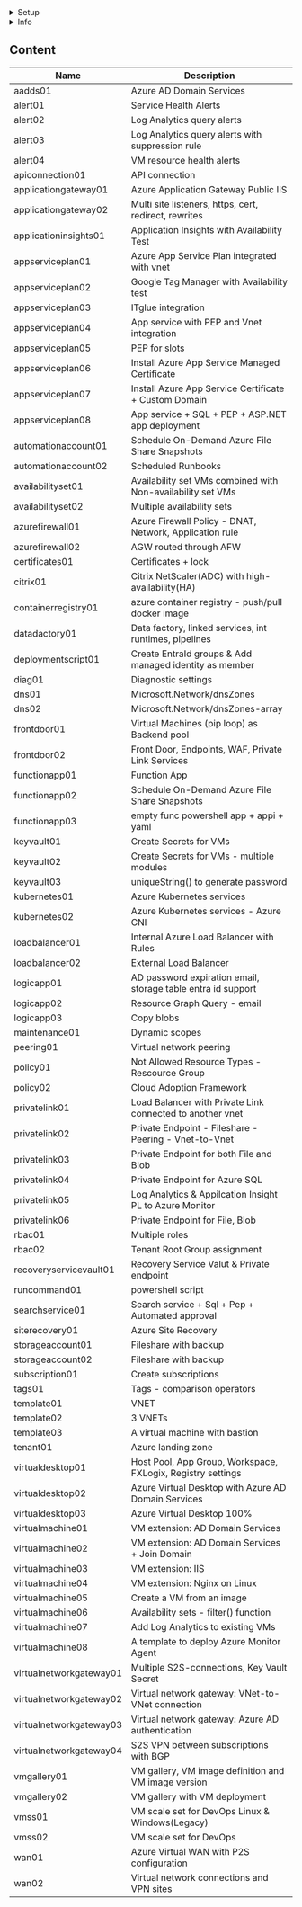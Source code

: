 <details><summary>Setup</summary><p>

Install [Azure CLI](https://learn.microsoft.com/en-us/cli/azure/install-azure-cli-windows?tabs=azure-cli)

Install [Bicep CLI](https://learn.microsoft.com/en-us/azure/azure-resource-manager/bicep/install)

Install [Azure Az PowerShell module](https://learn.microsoft.com/en-us/powershell/azure/install-az-ps?view=azps-9.1.0)

Install [Bicep VS Code extension](https://marketplace.visualstudio.com/items?itemName=ms-azuretools.vscode-bicep)

```
New-AzSubscriptionDeployment -TemplateFile main.bicep -TemplateParameterFile param.json -Location "swedencentral" -Name Deploy$(Get-Date -Format 'yyyy-MM-dd')
```
</p></details> 

<details><summary>Info</summary><p>

[Abbreviation examples for Azure resources](https://learn.microsoft.com/en-us/azure/cloud-adoption-framework/ready/azure-best-practices/resource-abbreviations)

[Naming rules and restrictions for Azure resources](https://learn.microsoft.com/en-us/azure/azure-resource-manager/management/resource-name-rules)

</p></details> 

## Content

| Name | Description | 
|--|--|
| aadds01 | Azure AD Domain Services 
| alert01 | Service Health Alerts  
| alert02 | Log Analytics query alerts 
| alert03 | Log Analytics query alerts with suppression rule 
| alert04 | VM resource health alerts
| apiconnection01 | API connection
| applicationgateway01 | Azure Application Gateway Public IIS 
| applicationgateway02 | Multi site listeners, https, cert, redirect, rewrites
| applicationinsights01 | Application Insights with Availability Test
| appserviceplan01 | Azure App Service Plan integrated with vnet 
| appserviceplan02 | Google Tag Manager with Availability test 
| appserviceplan03 | ITglue integration
| appserviceplan04 | App service with PEP and Vnet integration
| appserviceplan05 | PEP for slots 
| appserviceplan06 | Install Azure App Service Managed Certificate 
| appserviceplan07 | Install Azure App Service Certificate + Custom Domain
| appserviceplan08 | App service + SQL + PEP + ASP.NET app deployment 
| automationaccount01 | Schedule On-Demand Azure File Share Snapshots
| automationaccount02 | Scheduled Runbooks 
| availabilityset01 | Availability set VMs combined with Non-availability set VMs 
| availabilityset02 | Multiple availability sets 
| azurefirewall01 | Azure Firewall Policy - DNAT, Network, Application rule 
| azurefirewall02 | AGW routed through AFW
| certificates01 | Certificates + lock 
| citrix01 | Citrix NetScaler(ADC) with high-availability(HA) 
| containerregistry01 | azure container registry - push/pull docker image
| datadactory01 | Data factory, linked services, int runtimes, pipelines
| deploymentscript01 | Create EntraId groups & Add managed identity as member
| diag01 | Diagnostic settings 
| dns01 | Microsoft.Network/dnsZones 
| dns02 | Microsoft.Network/dnsZones-array 
| frontdoor01 | Virtual Machines (pip loop) as Backend pool
| frontdoor02 | Front Door, Endpoints, WAF, Private Link Services
| functionapp01 | Function App
| functionapp02 | Schedule On-Demand Azure File Share Snapshots
| functionapp03 | empty func powershell app + appi + yaml
| keyvault01 | Create Secrets for VMs 
| keyvault02 | Create Secrets for VMs - multiple modules
| keyvault03 | uniqueString() to generate password 
| kubernetes01 | Azure Kubernetes services 
| kubernetes02 | Azure Kubernetes services - Azure CNI
| loadbalancer01 | Internal Azure Load Balancer with Rules
| loadbalancer02 | External Load Balancer
| logicapp01 | AD password expiration email, storage table entra id support
| logicapp02 | Resource Graph Query - email
| logicapp03 | Copy blobs 
| maintenance01 | Dynamic scopes
| peering01 | Virtual network peering 
| policy01 | Not Allowed Resource Types - Rescource Group 
| policy02 | Cloud Adoption Framework
| privatelink01 | Load Balancer with Private Link connected to another vnet
| privatelink02 | Private Endpoint - Fileshare - Peering - Vnet-to-Vnet
| privatelink03 | Private Endpoint for both File and Blob
| privatelink04 | Private Endpoint for Azure SQL
| privatelink05 | Log Analytics & Appilcation Insight PL to Azure Monitor
| privatelink06| Private Endpoint for File, Blob 
| rbac01 | Multiple roles
| rbac02 | Tenant Root Group assignment 
| recoveryservicevault01 | Recovery Service Valut & Private endpoint
| runcommand01 | powershell script
| searchservice01 | Search service + Sql + Pep + Automated approval 
| siterecovery01 | Azure Site Recovery 
| storageaccount01 | Fileshare with backup
| storageaccount02 | Fileshare with backup
| subscription01 | Create subscriptions
| tags01 | Tags - comparison operators 
| template01 | VNET
| template02 | 3 VNETs
| template03 | A virtual machine with bastion
| tenant01 | Azure landing zone
| virtualdesktop01 | Host Pool, App Group, Workspace, FXLogix, Registry settings
| virtualdesktop02 | Azure Virtual Desktop with Azure AD Domain Services
| virtualdesktop03 | Azure Virtual Desktop 100%
| virtualmachine01 | VM extension: AD Domain Services
| virtualmachine02 | VM extension: AD Domain Services + Join Domain
| virtualmachine03 | VM extension: IIS
| virtualmachine04 | VM extension: Nginx on Linux
| virtualmachine05 | Create a VM from an image
| virtualmachine06 | Availability sets - filter() function
| virtualmachine07 | Add Log Analytics to existing VMs
| virtualmachine08 | A template to deploy Azure Monitor Agent
| virtualnetworkgateway01 | Multiple S2S-connections, Key Vault Secret
| virtualnetworkgateway02 | Virtual network gateway: VNet-to-VNet connection
| virtualnetworkgateway03 | Virtual network gateway: Azure AD authentication
| virtualnetworkgateway04 | S2S VPN between subscriptions with BGP
| vmgallery01 | VM gallery, VM image definition and VM image version
| vmgallery02 | VM gallery with VM deployment
| vmss01 | VM scale set for DevOps Linux & Windows(Legacy) 
| vmss02 | VM scale set for DevOps
| wan01 | Azure Virtual WAN with P2S configuration
| wan02 | Virtual network connections and VPN sites

